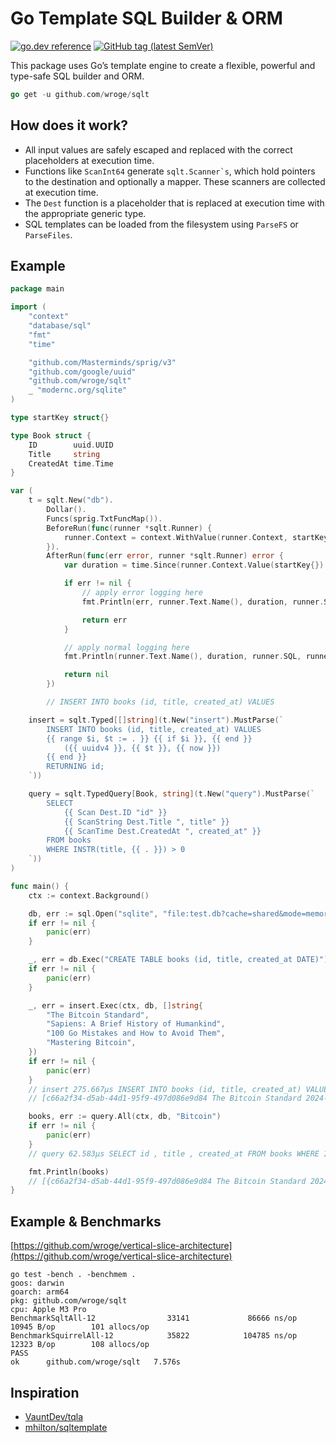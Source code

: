 # Go Template SQL Builder & ORM

[![go.dev reference](https://img.shields.io/badge/go.dev-reference-007d9c?logo=go&logoColor=white)](https://pkg.go.dev/github.com/wroge/sqlt)
[![GitHub tag (latest SemVer)](https://img.shields.io/github/tag/wroge/sqlt.svg?style=social)](https://github.com/wroge/sqlt/tags)

This package uses Go’s template engine to create a flexible, powerful and type-safe SQL builder and ORM.

```go
go get -u github.com/wroge/sqlt
```

## How does it work?

- All input values are safely escaped and replaced with the correct placeholders at execution time.
- Functions like ```ScanInt64``` generate ```sqlt.Scanner`s```, which hold pointers to the destination and optionally a mapper. These scanners are collected at execution time.
- The ```Dest``` function is a placeholder that is replaced at execution time with the appropriate generic type.
- SQL templates can be loaded from the filesystem using ```ParseFS``` or ```ParseFiles```.

## Example

```go
package main

import (
	"context"
	"database/sql"
	"fmt"
	"time"

	"github.com/Masterminds/sprig/v3"
	"github.com/google/uuid"
	"github.com/wroge/sqlt"
	_ "modernc.org/sqlite"
)

type startKey struct{}

type Book struct {
	ID        uuid.UUID
	Title     string
	CreatedAt time.Time
}

var (
	t = sqlt.New("db").
		Dollar().
		Funcs(sprig.TxtFuncMap()).
		BeforeRun(func(runner *sqlt.Runner) {
			runner.Context = context.WithValue(runner.Context, startKey{}, time.Now())
		}).
		AfterRun(func(err error, runner *sqlt.Runner) error {
			var duration = time.Since(runner.Context.Value(startKey{}).(time.Time))

			if err != nil {
				// apply error logging here
				fmt.Println(err, runner.Text.Name(), duration, runner.SQL, runner.Args)

				return err
			}

			// apply normal logging here
			fmt.Println(runner.Text.Name(), duration, runner.SQL, runner.Args)

			return nil
		})

		// INSERT INTO books (id, title, created_at) VALUES

	insert = sqlt.Typed[[]string](t.New("insert").MustParse(`
		INSERT INTO books (id, title, created_at) VALUES
		{{ range $i, $t := . }} {{ if $i }}, {{ end }}
			({{ uuidv4 }}, {{ $t }}, {{ now }})
		{{ end }}
		RETURNING id;
	`))

	query = sqlt.TypedQuery[Book, string](t.New("query").MustParse(`
		SELECT
			{{ Scan Dest.ID "id" }}
			{{ ScanString Dest.Title ", title" }}
			{{ ScanTime Dest.CreatedAt ", created_at" }}
		FROM books
		WHERE INSTR(title, {{ . }}) > 0
	`))
)

func main() {
	ctx := context.Background()

	db, err := sql.Open("sqlite", "file:test.db?cache=shared&mode=memory")
	if err != nil {
		panic(err)
	}

	_, err = db.Exec("CREATE TABLE books (id, title, created_at DATE)")
	if err != nil {
		panic(err)
	}

	_, err = insert.Exec(ctx, db, []string{
		"The Bitcoin Standard",
		"Sapiens: A Brief History of Humankind",
		"100 Go Mistakes and How to Avoid Them",
		"Mastering Bitcoin",
	})
	if err != nil {
		panic(err)
	}
	// insert 275.667µs INSERT INTO books (id, title, created_at) VALUES ( $1 , $2 , $3 ) , ( $4 , $5 , $6 ) , ( $7 , $8 , $9 ) , ( $10 , $11 , $12 ) RETURNING id;
	// [c66a2f34-d5ab-44d1-95f9-497d086e9d84 The Bitcoin Standard 2024-09-01 12:33:01.02574 +0200 CEST m=+0.007448335 8fbc0b2b-b96f-43dc-ab25-7bcf18174c72 Sapiens: A Brief History of Humankind 2024-09-01 12:33:01.025745 +0200 CEST m=+0.007452710 e8496edf-eb35-4b36-bf60-b9e65f8df67b 100 Go Mistakes and How to Avoid Them 2024-09-01 12:33:01.025747 +0200 CEST m=+0.007455668 a9dc918e-e517-4fc8-ad06-9cc6956377b5 Mastering Bitcoin 2024-09-01 12:33:01.02575 +0200 CEST m=+0.007458585]

	books, err := query.All(ctx, db, "Bitcoin")
	if err != nil {
		panic(err)
	}
	// query 62.583µs SELECT id , title , created_at FROM books WHERE INSTR(title, $1 ) > 0 [Bitcoin]

	fmt.Println(books)
	// [{c66a2f34-d5ab-44d1-95f9-497d086e9d84 The Bitcoin Standard 2024-09-01 12:33:01.02574 +0200 CEST} {a9dc918e-e517-4fc8-ad06-9cc6956377b5 Mastering Bitcoin 2024-09-01 12:33:01.02575 +0200 CEST}]
}
```

## Example & Benchmarks

[https://github.com/wroge/vertical-slice-architecture](https://github.com/wroge/vertical-slice-architecture)

```
go test -bench . -benchmem .                   
goos: darwin
goarch: arm64
pkg: github.com/wroge/sqlt
cpu: Apple M3 Pro
BenchmarkSqltAll-12                33141             86666 ns/op           10945 B/op        101 allocs/op
BenchmarkSquirrelAll-12            35822            104785 ns/op           12323 B/op        108 allocs/op
PASS
ok      github.com/wroge/sqlt   7.576s
```

## Inspiration

- [VauntDev/tqla](https://github.com/VauntDev/tqla)
- [mhilton/sqltemplate](https://github.com/mhilton/sqltemplate)
